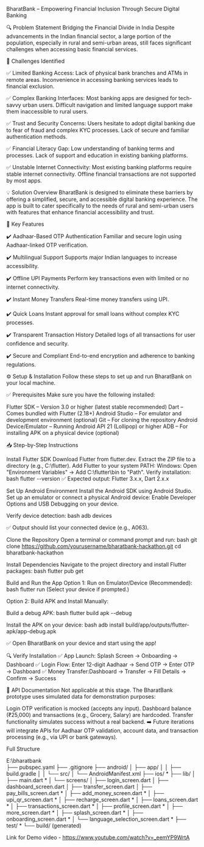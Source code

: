 BharatBank – Empowering Financial Inclusion Through Secure Digital Banking

🔍 Problem Statement Bridging the Financial Divide in India Despite advancements in the Indian financial sector, a large portion of the population, especially in rural and semi-urban areas, still faces significant challenges when accessing basic financial services.

🚨 Challenges Identified

✅ Limited Banking Access: Lack of physical bank branches and ATMs in remote areas. Inconvenience in accessing banking services leads to financial exclusion.

✅ Complex Banking Interfaces: Most banking apps are designed for tech-savvy urban users. Difficult navigation and limited language support make them inaccessible to rural users.

✅ Trust and Security Concerns: Users hesitate to adopt digital banking due to fear of fraud and complex KYC processes. Lack of secure and familiar authentication methods.

✅ Financial Literacy Gap: Low understanding of banking terms and processes. Lack of support and education in existing banking platforms.

✅ Unstable Internet Connectivity: Most existing banking platforms require stable internet connectivity. Offline financial transactions are not supported by most apps.

💡 Solution Overview BharatBank is designed to eliminate these barriers by offering a simplified, secure, and accessible digital banking experience. The app is built to cater specifically to the needs of rural and semi-urban users with features that enhance financial accessibility and trust.

🚀 Key Features

✔️ Aadhaar-Based OTP Authentication Familiar and secure login using Aadhaar-linked OTP verification.

✔️ Multilingual Support Supports major Indian languages to increase accessibility.

✔️ Offline UPI Payments Perform key transactions even with limited or no internet connectivity.

✔️ Instant Money Transfers Real-time money transfers using UPI.

✔️ Quick Loans Instant approval for small loans without complex KYC processes.

✔️ Transparent Transaction History Detailed logs of all transactions for user confidence and security.

✔️ Secure and Compliant End-to-end encryption and adherence to banking regulations.

⚙️ Setup & Installation Follow these steps to set up and run BharatBank on your local machine.

✅ Prerequisites Make sure you have the following installed:

Flutter SDK – Version 3.0 or higher (latest stable recommended) Dart – Comes bundled with Flutter (2.18+) Android Studio – For emulator and development environment (optional) Git – For cloning the repository Android Device/Emulator – Running Android API 21 (Lollipop) or higher ADB – For installing APK on a physical device (optional)

📥 Step-by-Step Instructions

Install Flutter SDK Download Flutter from flutter.dev. Extract the ZIP file to a directory (e.g., C:\flutter). Add Flutter to your system PATH: Windows: Open "Environment Variables" → Add C:\flutter\bin to "Path".
Verify installation: bash flutter --version ✅ Expected output: Flutter 3.x.x, Dart 2.x.x

Set Up Android Environment
Install the Android SDK using Android Studio. Set up an emulator or connect a physical Android device: Enable Developer Options and USB Debugging on your device.

Verify device detection: bash adb devices

✅ Output should list your connected device (e.g., A063).

Clone the Repository Open a terminal or command prompt and run:
bash git clone https://github.com/yourusername/bharatbank-hackathon.git cd bharatbank-hackathon

Install Dependencies Navigate to the project directory and install Flutter packages: bash flutter pub get

Build and Run the App Option 1: Run on Emulator/Device (Recommended): bash flutter run (Select your device if prompted.)

Option 2: Build APK and Install Manually:

Build a debug APK: bash flutter build apk --debug

Install the APK on your device: bash adb install build/app/outputs/flutter-apk/app-debug.apk

✅ Open BharatBank on your device and start using the app!

🔍 Verify Installation ✅ App Launch: Splash Screen → Onboarding → Dashboard ✅ Login Flow: Enter 12-digit Aadhaar → Send OTP → Enter OTP → Dashboard ✅ Money Transfer:Dashboard → Transfer → Fill Details → Confirm → Success

📡 API Documentation Not applicable at this stage. The BharatBank prototype uses simulated data for demonstration purposes:

Login OTP verification is mocked (accepts any input). Dashboard balance (₹25,000) and transactions (e.g., Grocery, Salary) are hardcoded. Transfer functionality simulates success without a real backend. ➡️ Future iterations will integrate APIs for Aadhaar OTP validation, account data, and transaction processing (e.g., via UPI or bank gateways).



Full Structure

E:\bharatbank\
├── pubspec.yaml
├── .gitignore
├── android/
│   ├── app/
│   │   ├── build.gradle
│   │   └── src/
│   └── AndroidManifest.xml
├── ios/ *
├── lib/
│   ├── main.dart *
│   └── screens/
│       ├── login_screen.dart
│       ├── dashboard_screen.dart
│       ├── transfer_screen.dart
│       ├── pay_bills_screen.dart *
│       ├── add_money_screen.dart *
│       ├── upi_qr_screen.dart *
│       ├── recharge_screen.dart *
│       ├── loans_screen.dart *
│       ├── transactions_screen.dart *
│       ├── profile_screen.dart *
│       ├── more_screen.dart *
│       ├── splash_screen.dart *
│       ├── onboarding_screen.dart *
│       └── language_selection_screen.dart *
├── test/ *
└── build/ (generated)


Link for Demo video - https://www.youtube.com/watch?v=_eemYP9WrtA

